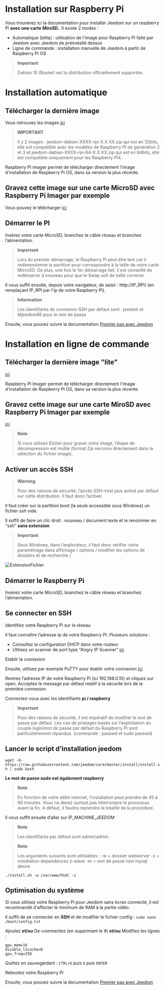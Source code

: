 # Installation sur Raspberry Pi

Vous trouverez ici la documentation pour installer Jeedom sur un raspberry Pi **avec une carte MiroSD.**. Il existe 2 modes :

- Automatique (bêta) : utilisation de l'image pour Raspberry Pi faite par Jeedom avec Jeedom de préinstallé dessus
- Ligne de commande : installation manuelle de Jeedom à partir de Raspberry Pi OS

> **Important**
>
> Debian 10 (Buster) est la distribution officiellement supportée.

# Installation automatique

## Télécharger la dernière image

Vous retrouvez les images [ici](https://images.jeedom.com/rpi/)

> **IMPORTANT**
>
>Il y 2 images : jeedom-debian-XXXX-rpi-X.X.XX.zip qui est en 32bits, elle est compatible avec les modèles de Raspberry PI de génération 2 et 3 et jeedom-debian-XXXX-rpi-64-X.X.XX.zip qui est en 64bits, elle est compatible uniquement pour les Raspberry Pi4.

Raspberry Pi imager permet de télécharger directement l'image d'installation de Raspberry Pi OS, dans sa version la plus récente.

## Gravez cette image sur une carte MicroSD avec Raspberry Pi Imager par exemple

Vous pouvez le télécharger [ici](https://www.raspberrypi.org/downloads/)

## Démarrer le PI

Insérez votre carte MicroSD, branchez le câble réseau et branchez l’alimentation.

> **Important**
>
> Lors du premier démarrage, le Raspberry Pi peut être lent car il redimensionne la partition pour correspondre à la taille de votre carte MicroSD. De plus, une fois le 1er démarrage fait, il est conseillé de redémarrer à nouveau pour que le Swap soit de taille correcte.

Il vous suffit ensuite, depuis votre navigateur, de saisir : http://IP_RPI/ (en remplaçant IP_RPI par l'ip de votre Raspberry Pi).

> **Information**
>
> Les identifiants de connexion SSH par défaut sont : jeedom et Mjeedom96 pour le mot de passe 

Ensuite, vous pouvez suivre la documentation [Premier pas avec Jeedom](https://doc.jeedom.com/fr_FR/premiers-pas/index)

# Installation en ligne de commande

## Télécharger la dernière image "lite"

[ici](https://downloads.raspberrypi.org/raspbian_lite_latest)

Raspberry Pi Imager permet de télécharger directement l'image d'installation de Raspberry Pi OS, dans sa version la plus récente.

## Gravez cette image sur une carte MiroSD avec Raspberry Pi Imager par exemple

[ici](https://www.raspberrypi.org/downloads/)

> **Note**
>
> Si vous utilisez Etcher pour graver votre image, l’étape de décompression est inutile (format Zip reconnu directement dans la sélection du fichier image).

## Activer un accès SSH

> **Warning**
>
> Pour des raisons de sécurité, l’accès SSH n’est plus activé par défaut sur cette distribution. Il faut donc l’activer.

Il faut créer sur la partition boot (la seule accessible sous Windows) un fichier ssh vide.

Il suffit de faire un clic droit : nouveau / document texte et le renommer en "ssh" **sans extension**

> **Important**
>
> Sous Windows, dans l’explorateur, il faut donc vérifier votre paramétrage dans affichage / options / modifier les options de dossiers et de recherche /

![ExtensionFichier](images/ExtensionFichier.PNG)

## Démarrer le Raspberry Pi

Insérez votre carte MicroSD, branchez le câble réseau et branchez l’alimentation.

## Se connecter en SSH

Identifiez votre Raspberry Pi sur le réseau

Il faut connaître l’adresse Ip de votre Raspberry PI. Plusieurs solutions :

-   Consultez la configuration DHCP dans votre routeur
-   Utilisez un scanner de port type "Angry IP Scanner" [ici](http://angryip.org/download/#windows)

Etablir la connexion

Ensuite, utilisez par exemple PuTTY pour établir votre connexion [Ici](http://www.putty.org/)

Rentrez l’adresse IP de votre Raspberry Pi (ici 192.168.0.10) et cliquez sur open. Acceptez le message par défaut relatif à la sécurité lors de la première connexion.

Connectez-vous avec les identifiants **pi / raspberry**

> **Important**
>
> Pour des raisons de sécurité, il est impératif de modifier le mot de passe par défaut. Les cas de piratages basés sur l’exploitation du couple login/mot de passe par défaut du Raspberry Pi sont particulièrement répandus. (commande : passwd et sudo passwd)

## Lancer le script d’installation jeedom

``wget -O- https://raw.githubusercontent.com/jeedom/core/master/install/install.sh | sudo bash``

**Le mot de passe sudo est également raspberry**

> **Note**
>
> En fonction de votre débit internet, l’installation peut prendre de 45 à 90 minutes. Vous ne devez surtout pas interrompre le processus avant la fin. A défaut, il faudra reprendre la totalité de la procédure.

Il vous suffit ensuite d’aller sur IP\_MACHINE\_JEEDOM

> **Note**
>
> Les identifiants par défaut sont admin/admin

> **Note**
>
> Les arguments suivants sont utilisables : -w = dossier webserver -z = installation dependances z-wave -m = mot de passe root mysql désiré

````
./install.sh -w /var/www/html -z
````

## Optimisation du système

Si vous utilisez votre Raspberry Pi pour Jeedom sans écran connecté, il est recommandé d'affecter le minimum de RAM à la partie vidéo.

Il suffit de se connecter en **SSH** et de modifier le fichier config : ``sudo nano /boot/config.txt``

Ajoutez **et/ou** De-commentez (en supprimant le #) **et/ou** Modifiez les lignes :

````
gpu_mem=16
disable_l2cache=0
gpu_freq=250
````

Quittez en sauvegardant : ``CTRL+X`` puis ``O`` puis ``ENTER``

Rebootez votre Raspberry Pi

Ensuite, vous pouvez suivre la documentation [Premier pas avec Jeedom](https://doc.jeedom.com/fr_FR/premiers-pas/index)

